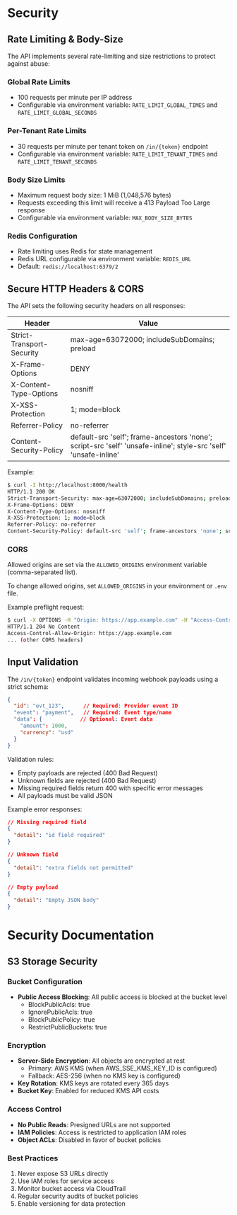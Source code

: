 # Security

## Rate Limiting & Body-Size

The API implements several rate-limiting and size restrictions to protect against abuse:

### Global Rate Limits
- 100 requests per minute per IP address
- Configurable via environment variable: `RATE_LIMIT_GLOBAL_TIMES` and `RATE_LIMIT_GLOBAL_SECONDS`

### Per-Tenant Rate Limits
- 30 requests per minute per tenant token on `/in/{token}` endpoint
- Configurable via environment variable: `RATE_LIMIT_TENANT_TIMES` and `RATE_LIMIT_TENANT_SECONDS`

### Body Size Limits
- Maximum request body size: 1 MiB (1,048,576 bytes)
- Requests exceeding this limit will receive a 413 Payload Too Large response
- Configurable via environment variable: `MAX_BODY_SIZE_BYTES`

### Redis Configuration
- Rate limiting uses Redis for state management
- Redis URL configurable via environment variable: `REDIS_URL`
- Default: `redis://localhost:6379/2`

## Secure HTTP Headers & CORS

The API sets the following security headers on all responses:

| Header                        | Value                                                                 |
|-------------------------------|-----------------------------------------------------------------------|
| Strict-Transport-Security     | max-age=63072000; includeSubDomains; preload                          |
| X-Frame-Options               | DENY                                                                  |
| X-Content-Type-Options        | nosniff                                                               |
| X-XSS-Protection              | 1; mode=block                                                         |
| Referrer-Policy               | no-referrer                                                           |
| Content-Security-Policy       | default-src 'self'; frame-ancestors 'none'; script-src 'self' 'unsafe-inline'; style-src 'self' 'unsafe-inline' |

Example:

```bash
$ curl -I http://localhost:8000/health
HTTP/1.1 200 OK
Strict-Transport-Security: max-age=63072000; includeSubDomains; preload
X-Frame-Options: DENY
X-Content-Type-Options: nosniff
X-XSS-Protection: 1; mode=block
Referrer-Policy: no-referrer
Content-Security-Policy: default-src 'self'; frame-ancestors 'none'; script-src 'self' 'unsafe-inline'; style-src 'self' 'unsafe-inline'
```

### CORS

Allowed origins are set via the `ALLOWED_ORIGINS` environment variable (comma-separated list).

To change allowed origins, set `ALLOWED_ORIGINS` in your environment or `.env` file.

Example preflight request:

```bash
$ curl -X OPTIONS -H "Origin: https://app.example.com" -H "Access-Control-Request-Method: POST" http://localhost:8000/in/test
HTTP/1.1 204 No Content
Access-Control-Allow-Origin: https://app.example.com
... (other CORS headers)
```

## Input Validation

The `/in/{token}` endpoint validates incoming webhook payloads using a strict schema:

```json
{
  "id": "evt_123",      // Required: Provider event ID
  "event": "payment",   // Required: Event type/name
  "data": {            // Optional: Event data
    "amount": 1000,
    "currency": "usd"
  }
}
```

Validation rules:
- Empty payloads are rejected (400 Bad Request)
- Unknown fields are rejected (400 Bad Request)
- Missing required fields return 400 with specific error messages
- All payloads must be valid JSON

Example error responses:
```json
// Missing required field
{
  "detail": "id field required"
}

// Unknown field
{
  "detail": "extra fields not permitted"
}

// Empty payload
{
  "detail": "Empty JSON body"
}
```

# Security Documentation

## S3 Storage Security

### Bucket Configuration
- **Public Access Blocking**: All public access is blocked at the bucket level
  - BlockPublicAcls: true
  - IgnorePublicAcls: true
  - BlockPublicPolicy: true
  - RestrictPublicBuckets: true

### Encryption
- **Server-Side Encryption**: All objects are encrypted at rest
  - Primary: AWS KMS (when AWS_SSE_KMS_KEY_ID is configured)
  - Fallback: AES-256 (when no KMS key is configured)
- **Key Rotation**: KMS keys are rotated every 365 days
- **Bucket Key**: Enabled for reduced KMS API costs

### Access Control
- **No Public Reads**: Presigned URLs are not supported
- **IAM Policies**: Access is restricted to application IAM roles
- **Object ACLs**: Disabled in favor of bucket policies

### Best Practices
1. Never expose S3 URLs directly
2. Use IAM roles for service access
3. Monitor bucket access via CloudTrail
4. Regular security audits of bucket policies
5. Enable versioning for data protection
